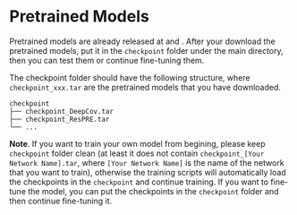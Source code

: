 # Pretrained Models

Pretrained models are already released at []() and [](). After your download the pretrained models, put it in the `checkpoint` folder under the main directory, then you can test them or continue fine-tuning them.

The checkpoint folder should have the following structure, where `checkpoint_xxx.tar` are the pretrained models that you have downloaded.

```
checkpoint
├── checkpoint_DeepCov.tar
├── checkpoint_ResPRE.tar
└── ...
```

**Note**. If you want to train your own model from begining, please keep `checkpoint` folder clean (at least it does not contain `checkpoint_[Your Network Name].tar`, where `[Your Network Name]` is the name of the network that you want to train), otherwise the training scripts will automatically load the checkpoints in the `checkpoint` and continue training. If you want to fine-tune the model, you can put the checkpoints in the `checkpoint` folder and then continue fine-tuning it.
